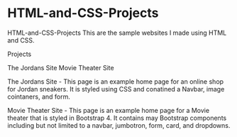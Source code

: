 # HTML-and-CSS-Projects

HTML-and-CSS-Projects
This are the sample websites I made using HTML and CSS.

Projects

The Jordans Site
Movie Theater Site

The Jordans Site - This page is an example home page for an online shop for Jordan sneakers.
It is styled using CSS and conatined a Navbar, image cointaners, and form.

Movie Theater Site - This page is an example home page for a Movie theater that is styled in Bootstrap 4. 
It contains may Bootstrap components including but not limited to a navbar, jumbotron, form, card, and dropdowns.
